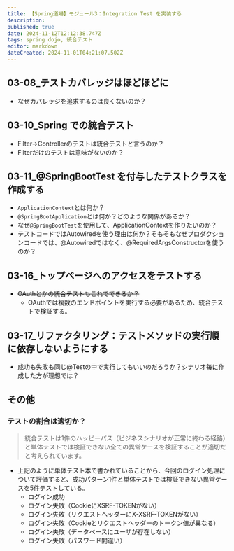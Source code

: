 ```yaml
---
title: 【Spring道場】モジュール3：Integration Test を実装する
description: 
published: true
date: 2024-11-12T12:12:38.747Z
tags: spring dojo, 統合テスト
editor: markdown
dateCreated: 2024-11-01T04:21:07.502Z
---
```


## 03-08_テストカバレッジはほどほどに
- なぜカバレッジを追求するのは良くないのか？

## 03-10_Spring での統合テスト
- Filter→Controllerのテストは統合テストと言うのか？
- Filterだけのテストは意味がないのか？

## 03-11_@SpringBootTest を付与したテストクラスを作成する
- `ApplicationContext`とは何か？
- `@SpringBootApplication`とは何か？どのような関係があるか？
- なぜ`@SpringBootTest`を使用して、ApplicationContextを作りたいのか？
- テストコードではAutowiredを使う理由は何か？そもそもなぜプロダクションコードでは、@Autowiredではなく、@RequiredArgsConstructorを使うのか？

## 03-16_トップページへのアクセスをテストする
- ~~OAuthとかの統合テストもこれでできるか？~~
	- OAuthでは複数のエンドポイントを実行する必要があるため、統合テストで検証する。

## 03-17_リファクタリング：テストメソッドの実行順に依存しないようにする
- 成功も失敗も同じ@Testの中で実行してもいいのだろうか？シナリオ毎に作成した方が理想では？

## その他
### テストの割合は適切か？
> 統合テストは1件のハッピーパス（ビジネスシナリオが正常に終わる経路）と単体テストでは検証できない全ての異常ケースを検証することが適切だと考えられています。
- 上記のように単体テスト本で書かれていることから、今回のログイン処理について評価すると、成功パターン1件と単体テストでは検証できない異常ケースを5件テストしている。
	- ログイン成功
  - ログイン失敗（CookieにXSRF-TOKENがない）
  - ログイン失敗（リクエストヘッダーにX-XSRF-TOKENがない）
  - ログイン失敗（Cookieとリクエストヘッダーのトークン値が異なる）
  - ログイン失敗（データベースにユーザが存在しない）
  - ログイン失敗（パスワード間違い）